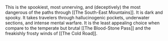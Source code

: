 This is the spookiest, most unnerving, and (deceptively) the most dangerous of the paths through [[The South-East Mountains]]. It is dark and spooky. It takes travelers through hallucinogenic pockets, underwater sections, and intense mental warfare. It is the least appealing choice when compare to the temperate but brutal [[The Blood-Stone Pass]] and the freakishly frosty winds of [[The Cold Road]].